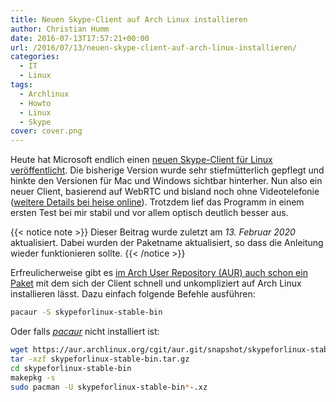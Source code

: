 ```yaml
---
title: Neuen Skype-Client auf Arch Linux installieren
author: Christian Humm
date: 2016-07-13T17:57:21+00:00
url: /2016/07/13/neuen-skype-client-auf-arch-linux-installieren/
categories:
  - IT
  - Linux
tags:
  - Archlinux
  - Howto
  - Linux
  - Skype
cover: cover.png
---
```


Heute hat Microsoft endlich einen [neuen Skype-Client für Linux veröffentlicht][1]. Die bisherige Version wurde sehr stiefmütterlich gepflegt und hinkte den Versionen für Mac und Windows sichtbar hinterher. Nun also ein neuer Client, basierend auf WebRTC und bisland noch ohne Videotelefonie ([weitere Details bei heise online][2]). Trotzdem lief das Programm in einem ersten Test bei mir stabil und vor allem optisch deutlich besser aus.

{{< notice note >}}
Dieser Beitrag wurde zuletzt am _13. Februar 2020_ aktualisiert. Dabei wurden der Paketname aktualisiert, so dass die Anleitung wieder funktionieren sollte.
{{< /notice >}}

Erfreulicherweise gibt es [im Arch User Repository (AUR) auch schon ein Paket][3] mit dem sich der Client schnell und unkompliziert auf Arch Linux installieren lässt. Dazu einfach folgende Befehle ausführen:

```bash
pacaur -S skypeforlinux-stable-bin
```

Oder falls _[pacaur][4]_ nicht installiert ist:

```bash
wget https://aur.archlinux.org/cgit/aur.git/snapshot/skypeforlinux-stable-bin.tar.gz
tar -xzf skypeforlinux-stable-bin.tar.gz
cd skypeforlinux-stable-bin
makepkg -s
sudo pacman -U skypeforlinux-stable-bin*-.xz
```


 [1]: https://community.skype.com/t5/Linux/Skype-for-Linux-Alpha-and-calling-on-Chrome-amp-Chromebooks/td-p/4434299
 [2]: http://www.heise.de/newsticker/meldung/Neustart-fuer-Skype-auf-Linux-3266335.html
 [3]: https://aur.archlinux.org/packages/skypeforlinux-stable-bin/
 [4]: https://aur.archlinux.org/packages/pacaur/
